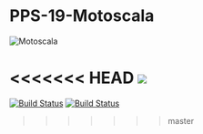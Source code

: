 # PPS-19-Motoscala
<img src="https://i.pinimg.com/474x/a1/73/20/a173208ddd9eb436a8dd1bc0ceb7ead6--flyers-video-game.jpg" alt="Motoscala" aligh=center/>

<<<<<<< HEAD
<img src="https://travis-ci.com/Unibo-PPS-1920/pps-19-motoScala.svg?branch=master"/>
=======
[![Build Status](https://travis-ci.com/Unibo-PPS-1920/pps-19-motoScala.svg?branch=master)](https://travis-ci.com/Unibo-PPS-1920/pps-19-motoScala)
[![Build Status](https://travis-ci.com/Unibo-PPS-1920/pps-19-motoScala.svg?branch=develop)](https://travis-ci.com/Unibo-PPS-1920/pps-19-motoScala)
>>>>>>> master
